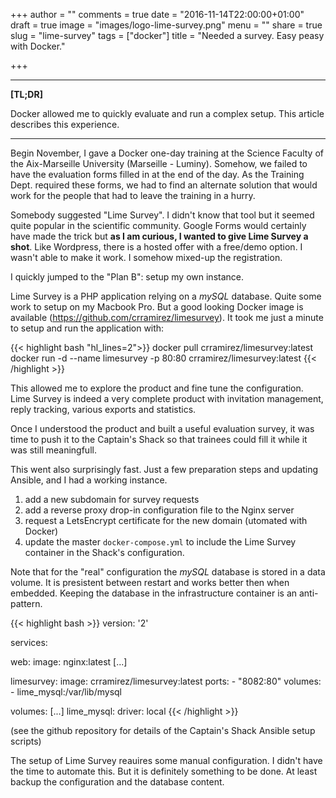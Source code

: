+++
author = ""
comments = true
date = "2016-11-14T22:00:00+01:00"
draft = true
image = "images/logo-lime-survey.png"
menu = ""
share = true
slug = "lime-survey"
tags = ["docker"]
title = "Needed a survey. Easy peasy with Docker."

+++

***

**[TL;DR]**

Docker allowed me to quickly evaluate and run a complex setup. This article describes this experience.

***

Begin November, I gave a Docker one-day training at the Science Faculty of the Aix-Marseille University (Marseille - Luminy). Somehow, we failed to have the evaluation forms filled in at the end of the day. As the Training Dept. required these forms, we had to find an alternate solution that would work for the people that had to leave the training in a hurry. 

Somebody suggested "Lime Survey". I didn't know that tool but it seemed quite popular in the scientific community. Google Forms would certainly have made the trick but **as I am curious, I wanted to give Lime Survey a shot**.
Like Wordpress, there is a hosted offer with a free/demo option. I wasn't able to make it work. I somehow mixed-up the registration.

I quickly jumped to the "Plan B": setup my own instance. 

Lime Survey is a PHP application relying on a _mySQL_ database. Quite some work to setup on my Macbook Pro. But a good looking Docker image is available (https://github.com/crramirez/limesurvey). It took me just a minute to setup and run the application with:

{{< highlight bash "hl_lines=2">}}
docker pull crramirez/limesurvey:latest
docker run -d --name limesurvey -p 80:80 crramirez/limesurvey:latest
{{< /highlight >}}

This allowed me to explore the product and fine tune the configuration. Lime Survey is indeed a very complete product with invitation management, reply tracking, various exports and statistics.

Once I understood the product and built a useful evaluation survey, it was time to push it to the Captain's Shack so that trainees could fill it while it was still meaningfull.

This went also surprisingly fast. Just a few preparation steps and updating Ansible, and I had a working instance.

1. add a new subdomain for survey requests
2. add a reverse proxy drop-in configuration file to the Nginx server
3. request a LetsEncrypt certificate for the new domain (utomated with Docker)
4. update the master `docker-compose.yml` to include the Lime Survey container in the Shack's configuration. 

Note that for the "real" configuration the _mySQL_ database is stored in a data volume. It is presistent between restart and works better then when embedded. Keeping the database in the infrastructure container is an anti-pattern.

{{< highlight bash >}}
version: '2'

services:

  web:
    image: nginx:latest
    [...]

  limesurvey:
    image:
      crramirez/limesurvey:latest
    ports:
      - "8082:80"
    volumes:
      - lime_mysql:/var/lib/mysql

volumes:
  [...]
  lime_mysql:
    driver: local
{{< /highlight >}}

(see the github repository for details of the Captain's Shack Ansible setup scripts)

The setup of Lime Survey reauires some manual configuration. I didn't have the time to automate this. But it is definitely something to be done. At least backup the configuration and the database content.


